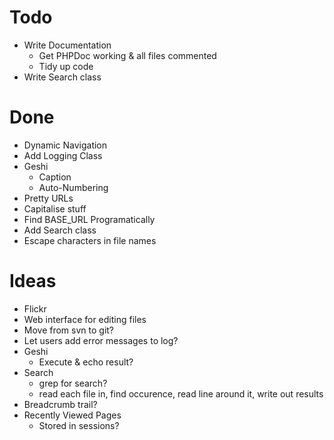 Todo
====
* Write Documentation
	* Get PHPDoc working & all files commented
	* Tidy up code
* Write Search class

Done
====
* Dynamic Navigation
* Add Logging Class
* Geshi
	* Caption
	* Auto-Numbering
* Pretty URLs
* Capitalise stuff
* Find BASE_URL Programatically
* Add Search class
* Escape characters in file names

Ideas
=====
* Flickr
* Web interface for editing files
* Move from svn to git?
* Let users add error messages to log?
* Geshi
	* Execute & echo result?
* Search
	* grep for search?
	* read each file in, find occurence, read line around it, write out results
* Breadcrumb trail?
* Recently Viewed Pages
	* Stored in sessions?